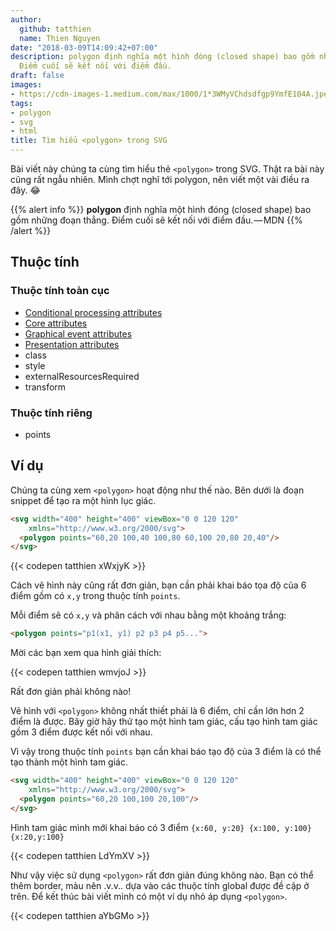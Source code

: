 ```yaml
---
author:
  github: tatthien
  name: Thien Nguyen
date: "2018-03-09T14:09:42+07:00"
description: polygon định nghĩa một hình đóng (closed shape) bao gồm những đoạn thẳng.
  Điểm cuối sẽ kết nối với điểm đầu.
draft: false
images:
- https://cdn-images-1.medium.com/max/1000/1*3WMyVChdsdfgp9YmfE104A.jpeg
tags:
- polygon
- svg
- html
title: Tìm hiểu <polygon> trong SVG
---
```


Bài viết này chúng ta cùng tìm hiểu thẻ `<polygon>` trong SVG. Thật ra bài này cũng rất ngẫu nhiên. Mình chợt nghĩ tới polygon, nên viết một vài điều ra đây. 😂

{{% alert info %}}
**polygon** định nghĩa một hình đóng (closed shape) bao gồm những đoạn thẳng. Điểm cuối sẽ kết nối với điểm đầu. — MDN
{{% /alert %}}

## Thuộc tính
### Thuộc tính toàn cục

- [Conditional processing attributes](https://developer.mozilla.org/en-US/docs/Web/SVG/Attribute#Conditional_processing_attributes)
- [Core attributes](https://developer.mozilla.org/en-US/docs/Web/SVG/Attribute#Core_attributes)
- [Graphical event attributes](https://developer.mozilla.org/en-US/docs/Web/SVG/Attribute#Graphical_event_attributes)
- [Presentation attributes](https://developer.mozilla.org/en-US/docs/Web/SVG/Attribute#Presentation_attributes)
- class
- style
- externalResourcesRequired
- transform

### Thuộc tính riêng

- points

## Ví dụ

Chúng ta cùng xem `<polygon>` hoạt động như thế nào. Bên dưới là đoạn snippet để tạo ra một hình lục giác.

```html
<svg width="400" height="400" viewBox="0 0 120 120"
    xmlns="http://www.w3.org/2000/svg">
  <polygon points="60,20 100,40 100,80 60,100 20,80 20,40"/>
</svg>
```

{{< codepen tatthien xWxjyK >}}

Cách vẽ hình này cũng rất đơn giản, bạn cần phải khai báo tọa độ của 6 điểm gồm có `x,y` trong thuộc tính `points`.

Mỗi điểm sẽ có `x,y` và phân cách với nhau bằng một khoảng trắng:

```html
<polygon points="p1(x1, y1) p2 p3 p4 p5...">
```

Mời các bạn xem qua hình giải thích:

{{< codepen tatthien wmvjoJ >}}

Rất đơn giản phải không nào!

Vẽ hình với `<polygon>` không nhất thiết phải là 6 điểm, chỉ cần lớn hơn 2 điểm là được. Bây giờ hãy thử tạo một hình tam giác, cấu tạo hình tam giác gồm 3 điểm được kết nối với nhau.

Vì vậy trong thuộc tính `points` bạn cần khai báo tạo độ của 3 điểm là có thể tạo thành một hình tam giác.

```html
<svg width="400" height="400" viewBox="0 0 120 120"
    xmlns="http://www.w3.org/2000/svg">
  <polygon points="60,20 100,100 20,100"/>
</svg>
```

Hình tam giác mình mới khai báo có 3 điểm `{x:60, y:20} {x:100, y:100} {x:20,y:100}`

{{< codepen tatthien LdYmXV >}}

Như vậy việc sử dụng `<polygon>` rất đơn giản đúng không nào. Bạn có thể thêm border, màu nên .v.v.. dựa vào các thuộc tính global được đề cập ở trên. Để kết thúc bài viết mình có một ví dụ nhỏ áp dụng `<polygon>`.

{{< codepen tatthien aYbGMo >}}
